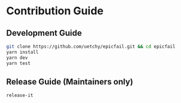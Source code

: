 # Contribution Guide

## Development Guide

```bash
git clone https://github.com/uetchy/epicfail.git && cd epicfail
yarn install
yarn dev
yarn test
```

## Release Guide (Maintainers only)

```bash
release-it
```
